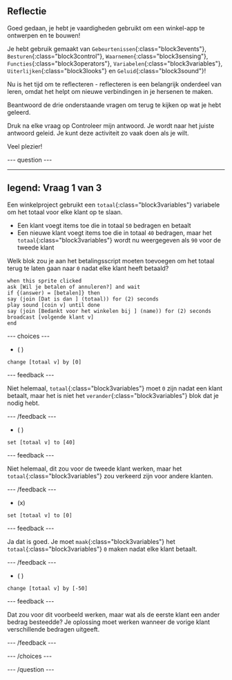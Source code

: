 ## Reflectie

Goed gedaan, je hebt je vaardigheden gebruikt om een winkel-app te ontwerpen en te bouwen!

Je hebt gebruik gemaakt van `Gebeurtenissen`{:class="block3events"}, `Besturen`{:class="block3control"}, `Waarnemen`{:class="block3sensing"}, `Functies`{:class="block3operators"}, `Variabelen`{:class="block3variables"}, `Uiterlijken`{:class="block3looks"} en `Geluid`{:class="block3sound"}!

Nu is het tijd om te reflecteren - reflecteren is een belangrijk onderdeel van leren, omdat het helpt om nieuwe verbindingen in je hersenen te maken.

Beantwoord de drie onderstaande vragen om terug te kijken op wat je hebt geleerd.

Druk na elke vraag op Controleer mijn antwoord. Je wordt naar het juiste antwoord geleid. Je kunt deze activiteit zo vaak doen als je wilt.

Veel plezier!

--- question ---

---
legend: Vraag 1 van 3
---

Een winkelproject gebruikt een `totaal`{:class="block3variables"} variabele om het totaal voor elke klant op te slaan.

+ Een klant voegt items toe die in totaal `50` bedragen en betaalt
+ Een nieuwe klant voegt items toe die in totaal `40` bedragen, maar het `totaal`{:class="block3variables"} wordt nu weergegeven als `90` voor de tweede klant

Welk blok zou je aan het betalingsscript moeten toevoegen om het totaal terug te laten gaan naar `0` nadat elke klant heeft betaald?

```blocks3
when this sprite clicked
ask [Wil je betalen of annuleren?] and wait
if {(answer) = [betalen]} then
say (join [Dat is dan ] (totaal)) for (2) seconds
play sound [coin v] until done 
say (join [Bedankt voor het winkelen bij ] (name)) for (2) seconds
broadcast [volgende klant v]
end
```

--- choices ---

- ( )
```blocks3
change [totaal v] by [0]
```

 --- feedback ---

Niet helemaal, `totaal`{:class="block3variables"} moet `0` zijn nadat een klant betaalt, maar het is niet het `verander`{:class="block3variables"} blok dat je nodig hebt.

 --- /feedback ---

- ( )
```blocks3
set [totaal v] to [40]
```

 --- feedback ---

 Niet helemaal, dit zou voor de tweede klant werken, maar het `totaal`{:class="block3variables"} zou verkeerd zijn voor andere klanten.

 --- /feedback ---

- (x)

```blocks3
set [totaal v] to [0]
```

 --- feedback ---

Ja dat is goed. Je moet `maak`{:class="block3variables"} het `totaal`{:class="block3variables"} `0` maken nadat elke klant betaalt.

 --- /feedback ---

- ( )

```blocks3
change [totaal v] by [-50]
```

 --- feedback ---

Dat zou voor dit voorbeeld werken, maar wat als de eerste klant een ander bedrag besteedde? Je oplossing moet werken wanneer de vorige klant verschillende bedragen uitgeeft.

 --- /feedback ---

--- /choices ---

--- /question ---
